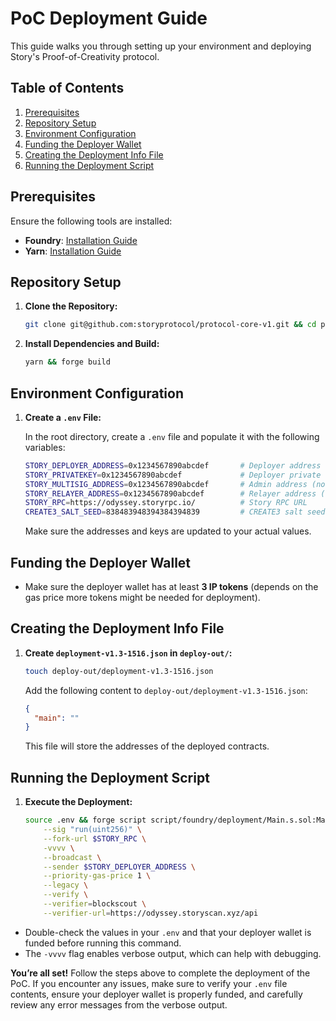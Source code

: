 
# PoC Deployment Guide

This guide walks you through setting up your environment and deploying Story's Proof-of-Creativity protocol.

## Table of Contents
1. [Prerequisites](#prerequisites)
2. [Repository Setup](#repository-setup)
3. [Environment Configuration](#environment-configuration)
4. [Funding the Deployer Wallet](#funding-the-deployer-wallet)
5. [Creating the Deployment Info File](#creating-the-deployment-info-file)
6. [Running the Deployment Script](#running-the-deployment-script)

## Prerequisites
Ensure the following tools are installed:

- **Foundry**: [Installation Guide](https://book.getfoundry.sh/getting-started/installation)
- **Yarn**: [Installation Guide](https://classic.yarnpkg.com/lang/en/docs/install/#windows-stable)

## Repository Setup

1. **Clone the Repository:**
   ```bash
   git clone git@github.com:storyprotocol/protocol-core-v1.git && cd protocol-core-v1
   ```

2. **Install Dependencies and Build:**
   ```bash
   yarn && forge build
   ```

## Environment Configuration

1. **Create a `.env` File:**

   In the root directory, create a `.env` file and populate it with the following variables:
   ```bash
   STORY_DEPLOYER_ADDRESS=0x1234567890abcdef       # Deployer address
   STORY_PRIVATEKEY=0x1234567890abcdef             # Deployer private key
   STORY_MULTISIG_ADDRESS=0x1234567890abcdef       # Admin address (not the same as the deployer)
   STORY_RELAYER_ADDRESS=0x1234567890abcdef        # Relayer address (can be the same as the multisig)
   STORY_RPC=https://odyssey.storyrpc.io/          # Story RPC URL
   CREATE3_SALT_SEED=838483948394384394839         # CREATE3 salt seed needs to be unique for each deployment
   ```

   Make sure the addresses and keys are updated to your actual values.

## Funding the Deployer Wallet

- Make sure the deployer wallet has at least **3 IP tokens** (depends on the gas price more tokens might be needed for deployment).

## Creating the Deployment Info File

1. **Create `deployment-v1.3-1516.json` in `deploy-out/`:**
   ```bash
   touch deploy-out/deployment-v1.3-1516.json
   ```
   
   Add the following content to `deploy-out/deployment-v1.3-1516.json`:
   ```json
   {
     "main": ""
   }
   ```
   
   This file will store the addresses of the deployed contracts.

## Running the Deployment Script

1. **Execute the Deployment:**
   ```bash
   source .env && forge script script/foundry/deployment/Main.s.sol:Main $CREATE3_SALT_SEED \
       --sig "run(uint256)" \
       --fork-url $STORY_RPC \
       -vvvv \
       --broadcast \
       --sender $STORY_DEPLOYER_ADDRESS \
       --priority-gas-price 1 \
       --legacy \
       --verify \
       --verifier=blockscout \
       --verifier-url=https://odyssey.storyscan.xyz/api
   ```

- Double-check the values in your `.env` and that your deployer wallet is funded before running this command.
- The `-vvvv` flag enables verbose output, which can help with debugging.



**You’re all set!** Follow the steps above to complete the deployment of the PoC. If you encounter any issues, make sure to verify your `.env` file contents, ensure your deployer wallet is properly funded, and carefully review any error messages from the verbose output.
